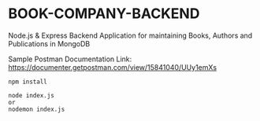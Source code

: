 # BOOK-COMPANY-BACKEND
Node.js &amp; Express Backend Application for maintaining Books, Authors and Publications in MongoDB

Sample Postman Documentation Link: https://documenter.getpostman.com/view/15841040/UUy1emXs

```
npm install

node index.js 
or
nodemon index.js
```
